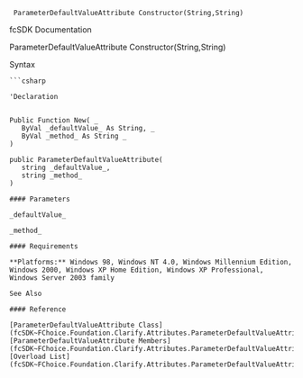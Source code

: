 ﻿     ParameterDefaultValueAttribute Constructor(String,String)                                                   

fcSDK Documentation

ParameterDefaultValueAttribute Constructor(String,String)

Syntax

```vbnet
```csharp

'Declaration
 

Public Function New( _
   ByVal _defaultValue_ As String, _
   ByVal _method_ As String _
)

public ParameterDefaultValueAttribute( 
   string _defaultValue_,
   string _method_
)

#### Parameters

_defaultValue_

_method_

#### Requirements

**Platforms:** Windows 98, Windows NT 4.0, Windows Millennium Edition, Windows 2000, Windows XP Home Edition, Windows XP Professional, Windows Server 2003 family

See Also

#### Reference

[ParameterDefaultValueAttribute Class](fcSDK~FChoice.Foundation.Clarify.Attributes.ParameterDefaultValueAttribute.md)  
[ParameterDefaultValueAttribute Members](fcSDK~FChoice.Foundation.Clarify.Attributes.ParameterDefaultValueAttribute_members.md)  
[Overload List](fcSDK~FChoice.Foundation.Clarify.Attributes.ParameterDefaultValueAttribute~_ctor.md)